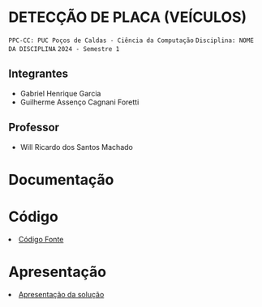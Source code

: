 # DETECÇÃO DE PLACA (VEÍCULOS)

`PPC-CC: PUC Poços de Caldas - Ciência da Computação`
`Disciplina: NOME DA DISCIPLINA`
`2024 - Semestre 1`

## Integrantes

- Gabriel Henrique Garcia
- Guilherme Assenço Cagnani Foretti

## Professor

- Will Ricardo dos Santos Machado

# Documentação


# Código

<li><a href="src/README.md"> Código Fonte</a></li>

# Apresentação

<li><a href="presentation/README.md"> Apresentação da solução</a></li>
